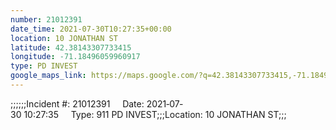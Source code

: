 ```yaml
---
number: 21012391
date_time: 2021-07-30T10:27:35+00:00
location: 10 JONATHAN ST
latitude: 42.38143307733415
longitude: -71.18496059960917
type: PD INVEST
google_maps_link: https://maps.google.com/?q=42.38143307733415,-71.18496059960917
---
```


;;;;;;Incident #: 21012391     Date: 2021‐07‐30 10:27:35     Type: 911 PD INVEST;;;Location: 10 JONATHAN ST;;;
